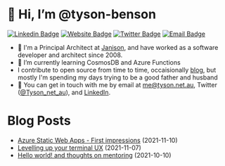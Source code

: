 # 👋 Hi, I’m @tyson-benson

[![Linkedin Badge](https://img.shields.io/badge/-tysonrbenson-blue?style=flat&logo=Linkedin&logoColor=white&link=https://www.linkedin.com/in/tysonrbenson/)](https://www.linkedin.com/in/tysonrbenson/)
[![Website Badge](https://img.shields.io/badge/-tyson.net.au-6AAB02?style=flat&logo=Google-Chrome&logoColor=white&link=https://www.tyson.net.au)](https://www.tyson.net.au)
[![Twitter Badge](https://img.shields.io/badge/-@Tyson_net_au-1ca0f1?style=flat&labelColor=1ca0f1&logo=twitter&logoColor=white&link=https://twitter.com/_jesslim)](https://twitter.com/Tyson_net_au)
[![Email Badge](https://img.shields.io/badge/-me@tyson.net.au-c14438?style=flat&logo=Minutemailer&logoColor=white&link=mailto:jessicalim813@gmail.com)](mailto:jessicalim813@gmail.com)


- 👀 I'm a Principal Architect at [Janison](https://www.janison.com/), and have worked as a software developer and architect since 2008.
- 🌱 I’m currently learning CosmosDB and Azure Functions
- I contribute to open source from time to time, occaisionally [blog](https://www.tyson.net.au/blog), but mostly I'm spending my days trying to be a good father and husband
- 💬 You can get in touch with me by email at [me@tyson.net.au](mailto:me@tyson.net.au), Twitter ([@Tyson_net_au](https://twitter.com/Tyson_net_au)), and [LinkedIn](https://www.linkedin.com/in/tysonrbenson/).

# Blog Posts

- [Azure Static Web Apps - First impressions](https://www.tyson.net.au/blog/azure-swa-first-impressions/) (2021-11-10)
- [Levelling up your terminal UX](https://www.tyson.net.au/blog/terminal-ux/) (2021-11-07)
- [Hello world! and thoughts on mentoring](https://www.tyson.net.au/blog/hello-world/) (2021-10-10)

